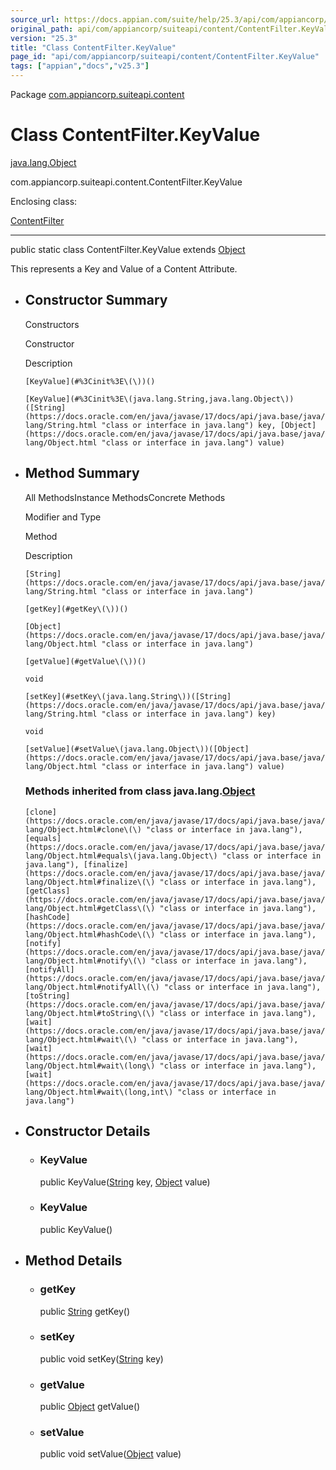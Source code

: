 ```yaml
---
source_url: https://docs.appian.com/suite/help/25.3/api/com/appiancorp/suiteapi/content/ContentFilter.KeyValue.html
original_path: api/com/appiancorp/suiteapi/content/ContentFilter.KeyValue.html
version: "25.3"
title: "Class ContentFilter.KeyValue"
page_id: "api/com/appiancorp/suiteapi/content/ContentFilter.KeyValue"
tags: ["appian","docs","v25.3"]
---
```



Package [com.appiancorp.suiteapi.content](package-summary.html)

# Class ContentFilter.KeyValue

[java.lang.Object](https://docs.oracle.com/en/java/javase/17/docs/api/java.base/java/lang/Object.html "class or interface in java.lang")

com.appiancorp.suiteapi.content.ContentFilter.KeyValue

Enclosing class:

[ContentFilter](ContentFilter.html "class in com.appiancorp.suiteapi.content")

* * *

public static class ContentFilter.KeyValue extends [Object](https://docs.oracle.com/en/java/javase/17/docs/api/java.base/java/lang/Object.html "class or interface in java.lang")

This represents a Key and Value of a Content Attribute.

-   ## Constructor Summary

    Constructors

    Constructor

    Description

    `[KeyValue](#%3Cinit%3E\(\))()`

    `[KeyValue](#%3Cinit%3E\(java.lang.String,java.lang.Object\))([String](https://docs.oracle.com/en/java/javase/17/docs/api/java.base/java/lang/String.html "class or interface in java.lang") key, [Object](https://docs.oracle.com/en/java/javase/17/docs/api/java.base/java/lang/Object.html "class or interface in java.lang") value)`

-   ## Method Summary

    All MethodsInstance MethodsConcrete Methods

    Modifier and Type

    Method

    Description

    `[String](https://docs.oracle.com/en/java/javase/17/docs/api/java.base/java/lang/String.html "class or interface in java.lang")`

    `[getKey](#getKey\(\))()`

    `[Object](https://docs.oracle.com/en/java/javase/17/docs/api/java.base/java/lang/Object.html "class or interface in java.lang")`

    `[getValue](#getValue\(\))()`

    `void`

    `[setKey](#setKey\(java.lang.String\))([String](https://docs.oracle.com/en/java/javase/17/docs/api/java.base/java/lang/String.html "class or interface in java.lang") key)`

    `void`

    `[setValue](#setValue\(java.lang.Object\))([Object](https://docs.oracle.com/en/java/javase/17/docs/api/java.base/java/lang/Object.html "class or interface in java.lang") value)`

    ### Methods inherited from class java.lang.[Object](https://docs.oracle.com/en/java/javase/17/docs/api/java.base/java/lang/Object.html "class or interface in java.lang")

    `[clone](https://docs.oracle.com/en/java/javase/17/docs/api/java.base/java/lang/Object.html#clone\(\) "class or interface in java.lang"), [equals](https://docs.oracle.com/en/java/javase/17/docs/api/java.base/java/lang/Object.html#equals\(java.lang.Object\) "class or interface in java.lang"), [finalize](https://docs.oracle.com/en/java/javase/17/docs/api/java.base/java/lang/Object.html#finalize\(\) "class or interface in java.lang"), [getClass](https://docs.oracle.com/en/java/javase/17/docs/api/java.base/java/lang/Object.html#getClass\(\) "class or interface in java.lang"), [hashCode](https://docs.oracle.com/en/java/javase/17/docs/api/java.base/java/lang/Object.html#hashCode\(\) "class or interface in java.lang"), [notify](https://docs.oracle.com/en/java/javase/17/docs/api/java.base/java/lang/Object.html#notify\(\) "class or interface in java.lang"), [notifyAll](https://docs.oracle.com/en/java/javase/17/docs/api/java.base/java/lang/Object.html#notifyAll\(\) "class or interface in java.lang"), [toString](https://docs.oracle.com/en/java/javase/17/docs/api/java.base/java/lang/Object.html#toString\(\) "class or interface in java.lang"), [wait](https://docs.oracle.com/en/java/javase/17/docs/api/java.base/java/lang/Object.html#wait\(\) "class or interface in java.lang"), [wait](https://docs.oracle.com/en/java/javase/17/docs/api/java.base/java/lang/Object.html#wait\(long\) "class or interface in java.lang"), [wait](https://docs.oracle.com/en/java/javase/17/docs/api/java.base/java/lang/Object.html#wait\(long,int\) "class or interface in java.lang")`

-   ## Constructor Details

    -   ### KeyValue

        public KeyValue([String](https://docs.oracle.com/en/java/javase/17/docs/api/java.base/java/lang/String.html "class or interface in java.lang") key, [Object](https://docs.oracle.com/en/java/javase/17/docs/api/java.base/java/lang/Object.html "class or interface in java.lang") value)

    -   ### KeyValue

        public KeyValue()

-   ## Method Details

    -   ### getKey

        public [String](https://docs.oracle.com/en/java/javase/17/docs/api/java.base/java/lang/String.html "class or interface in java.lang") getKey()

    -   ### setKey

        public void setKey([String](https://docs.oracle.com/en/java/javase/17/docs/api/java.base/java/lang/String.html "class or interface in java.lang") key)

    -   ### getValue

        public [Object](https://docs.oracle.com/en/java/javase/17/docs/api/java.base/java/lang/Object.html "class or interface in java.lang") getValue()

    -   ### setValue

        public void setValue([Object](https://docs.oracle.com/en/java/javase/17/docs/api/java.base/java/lang/Object.html "class or interface in java.lang") value)